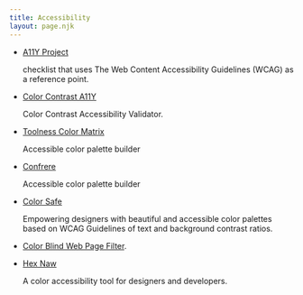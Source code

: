 ```yaml
---
title: Accessibility
layout: page.njk
---
```


- [A11Y Project](https://www.a11yproject.com/checklist/)

    checklist that uses The Web Content Accessibility Guidelines (WCAG) as a reference point.
- [Color Contrast A11Y](https://color.a11y.com/?wc3)

    Color Contrast Accessibility Validator.
- [Toolness Color Matrix](https://toolness.github.io/accessible-color-matrix/)

    Accessible color palette builder

- [Confrere](https://confrere.com/a11y/test/)

    Accessible color palette builder

- [Color Safe](http://colorsafe.co/)

    Empowering designers with beautiful and accessible color palettes based on WCAG Guidelines of text and background contrast ratios.
    
- [Color Blind Web Page Filter](https://www.toptal.com/designers/colorfilter).
- [Hex Naw](https://hexnaw.com/)

    A color accessibility tool for designers and developers.